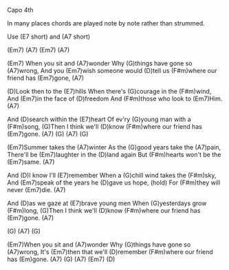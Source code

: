 Capo 4th

In many places chords are
played note by note rather
than strummed.

Use (E7 short) and (A7 short)

(Em7) (A7)   (Em7) (A7)

(Em7) When you sit and (A7)wonder
Why (G)things have gone so (A7)wrong,
And you (Em7)wish someone would (D)tell us
(F#m)where our friend has (Em7)gone, (A7)

(D)Look then to the (E7)hills
When there's (G)courage in the (F#m)wind,
And (Em7)in the face of (D)freedom
And (F#m)those who look to (Em7)Him. (A7)

And (D)search within the (E7)heart
Of ev'ry (G)young man with a (F#m)song,
(G)Then I think we'll (D)know
(F#m)where our friend has (Em7)gone. (A7)
(G) (A7) (G)

(Em7)Summer takes the (A7)winter
As the (G)good years take the (A7)pain,
There'll be (Em7)laughter in the (D)land again
But (F#m)hearts won't be the (Em7)same. (A7)

And (D)I know I'll (E7)remember
When a (G)chill wind takes the (F#m)sky,
And (Em7)speak of the years he (D)gave us hope, (hold)
For (F#m)they will never (Em7)die. (A7)

And (D)as we gaze at (E7)brave young men
When (G)yesterdays grow (F#m)long,
(G)Then I think we'll (D)know
(F#m)where our friend has (Em7)gone.  (A7)

(G) (A7) (G)

(Em7)When you sit and (A7)wonder
Why (G)things have gone so (A7)wrong,
It's (Em7)then that we'll (D)remember
(F#m)where our friend has (Em)gone. (A7)
(G) (A7) (Em7) (D)

